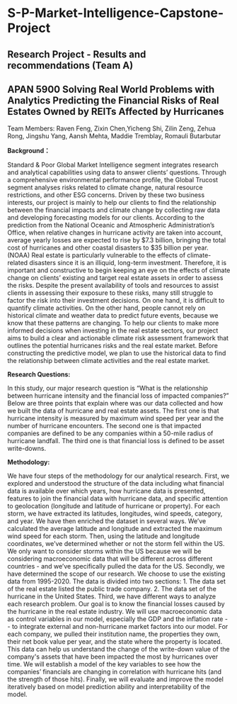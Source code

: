 # S-P-Market-Intelligence-Capstone-Project

## **Research Project - Results and recommendations (Team A)**  

## **APAN 5900 Solving Real World Problems with Analytics Predicting the Financial Risks of Real Estates Owned by REITs Affected by Hurricanes** 

Team Members: Raven Feng, Zixin Chen,Yicheng Shi, Zilin Zeng, Zehua Rong, Jingshu Yang, Aansh Mehta, Maddie Tremblay, Romauli Butarbutar

**Background：**

Standard & Poor Global Market Intelligence segment integrates research and analytical capabilities using data to answer clients’ questions. Through a comprehensive environmental performance profile, the Global Trucost segment analyses risks related to climate change, natural resource restrictions, and other ESG concerns. Driven by these two business interests, our project is mainly to help our clients to find the relationship between the financial impacts and climate change by collecting raw data and developing forecasting models for our clients. According to the prediction from the National Oceanic and Atmospheric Administration’s Office, when relative changes in hurricane activity are taken into account, average yearly losses are expected to rise by $7.3 billion, bringing the total cost of hurricanes and other coastal disasters to $35 billion per year. (NOAA) Real estate is particularly vulnerable to the effects of climate-related disasters since it is an illiquid, long-term investment. Therefore, it is important and constructive to begin keeping an eye on the effects of climate change on clients’ existing and target real estate assets in order to assess the risks. Despite the present availability of tools and resources to assist clients in assessing their exposure to these risks, many still struggle to factor the risk into their investment decisions. On one hand, it is difficult to quantify climate activities. On the other hand, people cannot rely on historical climate and weather data to predict future events, because we know that these patterns are changing. To help our clients to make more informed decisions when investing in the real estate sectors, our project aims to build a clear and actionable climate risk assessment framework that outlines the potential hurricanes risks and the real estate market. Before constructing the predictive model, we plan to use the historical data to find the relationship between climate activities and the real estate market. 

**Research Questions:**

In this study, our major research question is “What is the relationship between hurricane intensity and the financial loss of impacted companies?” Below are three points that explain where was our data collected and how we built the data of hurricane and real estate assets. The first one is that hurricane intensity is measured by maximum wind speed per year and the number of hurricane encounters. The second one is that impacted companies are defined to be any companies within a 50-mile radius of hurricane landfall. The third one is that financial loss is defined to be asset write-downs.

**Methodology:**

We have four steps of the methodology for our analytical research. First, we explored and understood the structure of the data including what financial data is available over which years, how hurricane data is presented, features to join the financial data with hurricane data, and specific attention to geolocation (longitude and latitude of hurricane or property). For each storm, we have extracted its latitudes, longitudes, wind speeds, category, and year. We have then enriched the dataset in several ways. We’ve calculated the average latitude and longitude and extracted the maximum wind speed for each storm. Then, using the latitude and longitude coordinates, we’ve determined whether or not the storm fell within the US. We only want to consider storms within the US because we will be considering macroeconomic data that will be different across different countries - and we’ve specifically pulled the data for the US. Secondly, we have determined the scope of our research. We choose to use the existing data from 1995-2020. The data is divided into two sections: 1. The data set of the real estate listed the public trade company. 2. The data set of the hurricane in the United States. Third, we have different ways to analyze each research problem. Our goal is to know the financial losses caused by the hurricane in the real estate industry. We will use macroeconomic data as control variables in our model, especially the GDP and the inflation rate -- to integrate external and non-hurricane market factors into our model. For each company, we pulled their institution name, the properties they own, their net book value per year, and the state where the property is located. This data can help us understand the change of the write-down value of the company's assets that have been impacted the most by hurricanes over time. We will establish a model of the key variables to see how the companies’ financials are changing in correlation with hurricane hits (and the strength of those hits). Finally, we will evaluate and improve the model iteratively based on model prediction ability and interpretability of the model.

